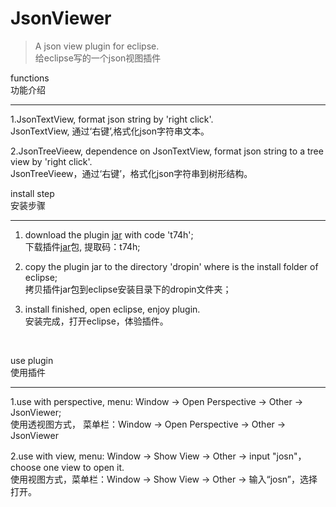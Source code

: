 # JsonViewer
> A json view plugin for eclipse.<br/>
给eclipse写的一个json视图插件


functions<br/>
功能介绍
***
1.JsonTextView, format json string by 'right click'.<br/> 
JsonTextView, 通过‘右键’,格式化json字符串文本。

2.JsonTreeVieew, dependence on JsonTextView, format json string to a tree view by 'right click'.<br/>
JsonTreeVieew，通过‘右键’，格式化json字符串到树形结构。
<br/>

install step<br/>
安装步骤
***
1. [jar]:https://pan.baidu.com/s/1p-zuDNDh5y7zaFe5hbB5nw
download the plugin [jar] with code 't74h';<br/>
下载插件[jar]包,  提取码：t74h;

2. copy the plugin jar to the directory 'dropin' where is the install folder of eclipse;<br/> 
拷贝插件jar包到eclipse安装目录下的dropin文件夹；  

3. install finished, open eclipse, enjoy plugin.<br/>
安装完成，打开eclipse，体验插件。
<br/>

use plugin<br/>
使用插件
***
1.use with perspective, menu: Window -> Open Perspective -> Other -> JsonViewer;<br>
使用透视图方式， 菜单栏：Window -> Open Perspective -> Other -> JsonViewer

2.use with view, menu: Window -> Show View -> Other -> input "josn"，choose one view to open it.<br>
使用视图方式，菜单栏：Window -> Show View -> Other -> 输入“josn”，选择打开。
<br/>





